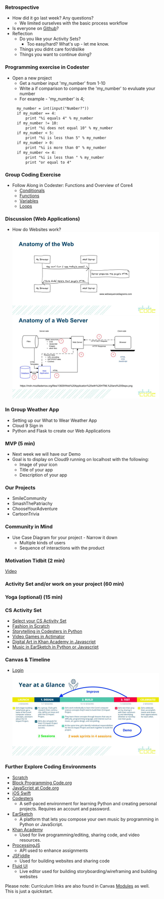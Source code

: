 ### Retrospective
* How did it go last week? Any questions?
  * We limited ourselves with the basic process workflow
* Is everyone on [Github](https://github.com/)?
* Reflection
  * Do you like your Activity Sets? 
    * Too easy/hard? What's up - let me know.
  * Things you didnt care for/dislike
  * Things you want to continue doing?

### Programming exercise in Codester
* Open a new project
  * Get a number input 'my_number' from 1-10
  * Write a if comparison to compare the 'my_number' to evuluate your number
  * For example - 'my_number' is 4; 
  ```
    my_number = int(input("Number?"))
    if my_number == 4:
        print "%i equals 4" % my_number
    if my_number != 10:
        print "%i does not equal 10" % my_number
    if my_number < 5:
        print "%i is less than 5" % my_number
    if my_number > 0:
        print "%i is more than 0" % my_number
    if my_number <= 4:
        print "%i is less than " % my_number
        print "or equal to 4"
  ```

### Group Coding Exercise
* Follow Along in Codester: Functions and Overview of Core4
  * [Conditionals](https://www.codesters.com/preview/598ad7f9b1574af697cbcbace19a9cc5/)
  * [Functions](https://www.codesters.com/preview/ecfc3ffa2c3143d3ac74d6c74197ab13/)
  * [Variables](https://www.codesters.com/preview/410823bd7ed3463c82f7d8d802fbf340/)
  * [Loops](https://www.codesters.com/preview/656e6d77b73249d6b32f764df0133ab2/)

### Discussion (Web Applications)
* How do Websites work?
![Image of Anatomy of Web](../images/webdiagram.jpg)
![Image of Anatomy of Web Server](../images/webdiagramII.jpg)

### In Group Weather App
* Setting up our What to Wear Weather App
* Cloud 9 Sign in 
* Python and Flask to create our Web Applications 

### MVP (5 min)
* Next week we will have our Demo 
* Goal is to display on Cloud9 running on localhost with the following:
  * Image of your icon
  * Title of your app
  * Description of your app
  
### Our Projects
* SmileCommunity
* SmashThePatriachy
* ChooseYourAdventure
* CartoonTrivia

### Community in Mind
* Use Case Diagram for your project - Narrow it down
  * Multiple kinds of users
  * Sequence of interactions with the product

### Motivation Tidbit (2 min)
[Video](https://www.youtube.com/watch?v=mFPg96gdPkc)

### Activity Set and/or work on your project (60 min)

### Yoga (optional) (15 min)

### CS Activity Set
* [Select your CS Activity Set](https://docs.google.com/document/d/1LBkpn1TK3J3InwlbLROLHOGvNAEPVR8xRb5Ax1jEF6U/preview#heading=h.x2dqe12x9rpe)
* [Fashion in Scratch](https://drive.google.com/drive/u/0/folders/0B7Y3SK71FWkwSVNLbXEtb0VjNTA)
* [Storytelling in Codesters in Python](https://drive.google.com/drive/u/0/folders/0B7Y3SK71FWkwYkJxN2dqZGZvRUU)
* [Video Games in Actimator](https://drive.google.com/drive/u/0/folders/0B7Y3SK71FWkwdUtvWkNrZi1wYms)
* [Digital Art in Khan Academy in Javascript](https://drive.google.com/drive/u/0/folders/0B7Y3SK71FWkwUG5TeWw0LTVrR0U)
* [Music in EarSketch in Python or Javascript](https://drive.google.com/drive/u/0/folders/0B7Y3SK71FWkwWm9Wb2Fpc2VNaTg0)

### Canvas & Timeline
* [Login](https://girlswhocode.instructure.com/login/canvas)
![Image of Timeline](../Year-at-a-Glance.jpg)

### Further Explore Coding Environments
* [Scratch](https://scratch.mit.edu/)
* [Block Programming Code.org](https://studio.code.org/s/course4)
* [JavaScript at Code.org](https://code.org/educate/applab)
* [iOS Swift](http://www.apple.com/swift/playgrounds/)
* [Codesters](https://www.codesters.com/)
  * A self-paced environment for learning Python and creating personal projects. Requires an account and password.
* [EarSketch](https://earsketch.gatech.edu/earsketch2/)
  * A platform that lets you compose your own music by programming in Python or JavaScript.
* [Khan Academy](https://www.khanacademy.org/computing/computer-programming/programming/intro-to-programming/a/learning-programming-on-khan-academy)
  * Used for live programming/editing, sharing code, and video resources. 
* [ProcessingJS](http://processingjs.org/)
  * API used to enhance assignments
* [JSFiddle](https://jsfiddle.net/)
  * Used for building websites and sharing code 
* [Fluid UI](https://www.fluidui.com/?utm_source=adwords&utm_campaign=fluid-ui&utm_medium=cpc_term=FluidSearches)
  * Live editor used for building storyboarding/wireframing and building websites 

Please note: Curriculum links are also found in Canvas [Modules](https://girlswhocode.instructure.com/courses/951/modules) as well.  This is just a quickstart. 